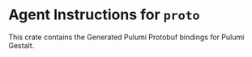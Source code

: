 # Agent Instructions for `proto`

This crate contains the Generated Pulumi Protobuf bindings for Pulumi Gestalt.
